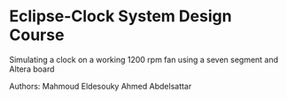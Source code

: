 Eclipse-Clock
System Design Course
=============

Simulating a clock on a working 1200 rpm fan using a seven segment and Altera board

Authors:
Mahmoud Eldesouky
Ahmed Abdelsattar
